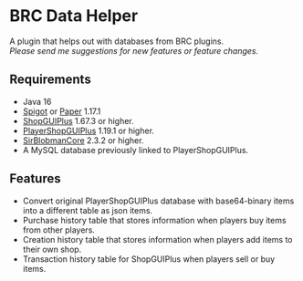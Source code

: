 # BRC Data Helper
A plugin that helps out with databases from BRC plugins.  
*Please send me suggestions for new features or feature changes.*

## Requirements
- Java 16
- [Spigot](https://www.spigotmc.org/) or [Paper](https://papermc.io/) 1.17.1
- [ShopGUIPlus](https://www.spigotmc.org/resources/6515/) 1.67.3 or higher.
- [PlayerShopGUIPlus](https://www.spigotmc.org/resources/37707/) 1.19.1 or higher.
- [SirBlobmanCore](https://www.spigotmc.org/resources/83189/) 2.3.2 or higher.
- A MySQL database previously linked to PlayerShopGUIPlus.

## Features
- Convert original PlayerShopGUIPlus database with base64-binary items into a different table as json items.
- Purchase history table that stores information when players buy items from other players.
- Creation history table that stores information when players add items to their own shop.
- Transaction history table for ShopGUIPlus when players sell or buy items.
